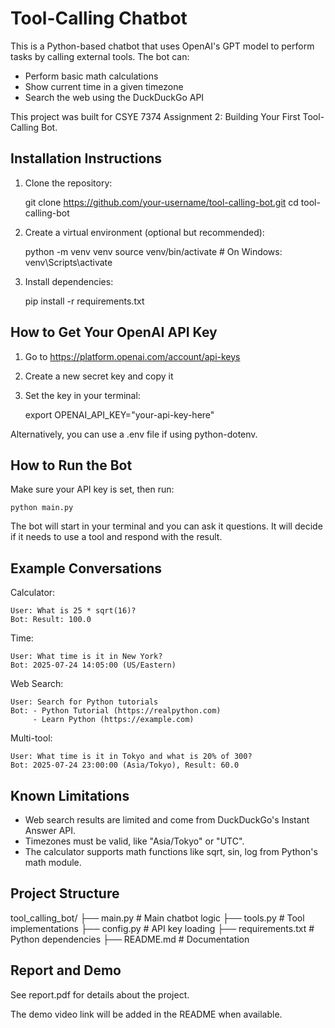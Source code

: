 
# Tool-Calling Chatbot

This is a Python-based chatbot that uses OpenAI's GPT model to perform tasks by calling external tools. The bot can:

- Perform basic math calculations
- Show current time in a given timezone
- Search the web using the DuckDuckGo API

This project was built for CSYE 7374 Assignment 2: Building Your First Tool-Calling Bot.

## Installation Instructions

1. Clone the repository:

    git clone https://github.com/your-username/tool-calling-bot.git
    cd tool-calling-bot

2. Create a virtual environment (optional but recommended):

    python -m venv venv
    source venv/bin/activate  # On Windows: venv\Scripts\activate

3. Install dependencies:

    pip install -r requirements.txt

## How to Get Your OpenAI API Key

1. Go to https://platform.openai.com/account/api-keys
2. Create a new secret key and copy it
3. Set the key in your terminal:

    export OPENAI_API_KEY="your-api-key-here"

Alternatively, you can use a .env file if using python-dotenv.

## How to Run the Bot

Make sure your API key is set, then run:

    python main.py

The bot will start in your terminal and you can ask it questions. It will decide if it needs to use a tool and respond with the result.

## Example Conversations

Calculator:

    User: What is 25 * sqrt(16)?
    Bot: Result: 100.0

Time:

    User: What time is it in New York?
    Bot: 2025-07-24 14:05:00 (US/Eastern)

Web Search:

    User: Search for Python tutorials
    Bot: - Python Tutorial (https://realpython.com)
         - Learn Python (https://example.com)

Multi-tool:

    User: What time is it in Tokyo and what is 20% of 300?
    Bot: 2025-07-24 23:00:00 (Asia/Tokyo), Result: 60.0

## Known Limitations

- Web search results are limited and come from DuckDuckGo's Instant Answer API.
- Timezones must be valid, like "Asia/Tokyo" or "UTC".
- The calculator supports math functions like sqrt, sin, log from Python's math module.

## Project Structure

tool_calling_bot/
├── main.py             # Main chatbot logic
├── tools.py            # Tool implementations
├── config.py           # API key loading
├── requirements.txt    # Python dependencies
├── README.md           # Documentation

## Report and Demo

See report.pdf for details about the project.

The demo video link will be added in the README when available.
